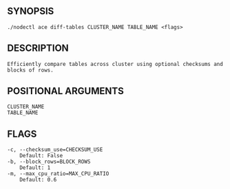 ## SYNOPSIS
    ./nodectl ace diff-tables CLUSTER_NAME TABLE_NAME <flags>
 
## DESCRIPTION
    Efficiently compare tables across cluster using optional checksums and blocks of rows.
 
## POSITIONAL ARGUMENTS
    CLUSTER_NAME
    TABLE_NAME
 
## FLAGS
    -c, --checksum_use=CHECKSUM_USE
        Default: False
    -b, --block_rows=BLOCK_ROWS
        Default: 1
    -m, --max_cpu_ratio=MAX_CPU_RATIO
        Default: 0.6
